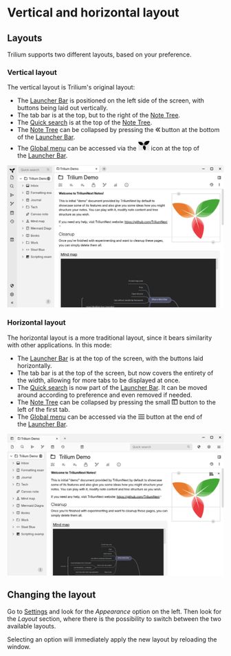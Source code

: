 # Vertical and horizontal layout
## Layouts

Trilium supports two different layouts, based on your preference.

### Vertical layout

The vertical layout is Trilium's original layout:

*   The [Launcher Bar](Launch%20Bar.md) is positioned on the left side of the screen, with buttons being laid out vertically.
*   The tab bar is at the top, but to the right of the [Note Tree](Note%20Tree.md).
*   The [Quick search](Quick%20search.md) is at the top of the [Note Tree](Note%20Tree.md).
*   The [Note Tree](Note%20Tree.md) can be collapsed by pressing the ![](5_Vertical%20and%20horizontal%20la.png) button at the bottom of the [Launcher Bar](Launch%20Bar.md).
*   The [Global menu](Global%20menu.md) can be accessed via the ![](4_Vertical%20and%20horizontal%20la.png) icon at the top of the [Launcher Bar](Launch%20Bar.md).

![](3_Vertical%20and%20horizontal%20la.png)

### Horizontal layout

The horizontal layout is a more traditional layout, since it bears similarity with other applications. In this mode:

*   The [Launcher Bar](Launch%20Bar.md) is at the top of the screen, with the buttons laid horizontally.
*   The tab bar is at the top of the screen, but now covers the entirety of the width, allowing for more tabs to be displayed at once.
*   The [Quick search](Quick%20search.md) is now part of the [Launcher Bar](Launch%20Bar.md). It can be moved around according to preference and even removed if needed.
*   The [Note Tree](Note%20Tree.md) can be collapsed by pressing the small ![](1_Vertical%20and%20horizontal%20la.png) button to the left of the first tab.
*   The [Global menu](Global%20menu.md) can be accessed via the ![](Vertical%20and%20horizontal%20la.png) button at the end of the [Launcher Bar](Launch%20Bar.md).

![](2_Vertical%20and%20horizontal%20la.png)

## Changing the layout

Go to [Settings](#root/_hidden/_lbRoot/_lbVisibleLaunchers/_lbSettings) and look for the _Appearance_ option on the left. Then look for the _Layout_ section, where there is the possibility to switch between the two available layouts.

Selecting an option will immediately apply the new layout by reloading the window.
